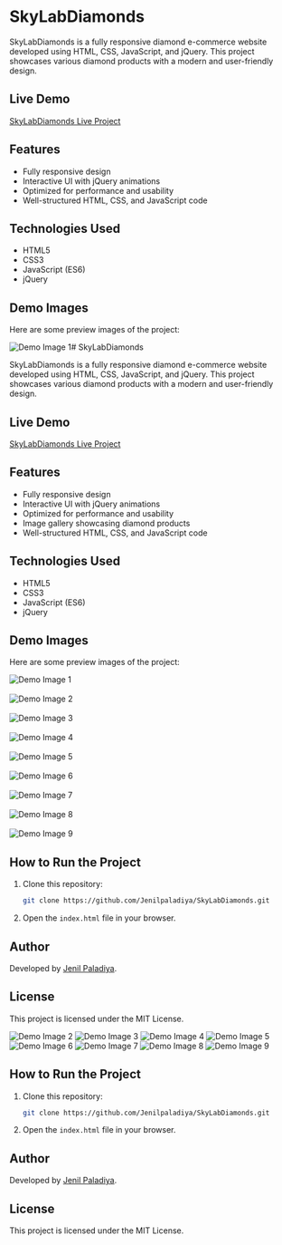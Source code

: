 # SkyLabDiamonds

SkyLabDiamonds is a fully responsive diamond e-commerce website developed using HTML, CSS, JavaScript, and jQuery. This project showcases various diamond products with a modern and user-friendly design.

## Live Demo
[SkyLabDiamonds Live Project](https://raw.githack.com/Jenilpaladiya/SkyLabDiamonds/refs/heads/main/Home.html)

## Features
- Fully responsive design
- Interactive UI with jQuery animations
- Optimized for performance and usability
- Well-structured HTML, CSS, and JavaScript code

## Technologies Used
- HTML5
- CSS3
- JavaScript (ES6)
- jQuery

## Demo Images
Here are some preview images of the project:

![Demo Image 1](skylabdiamonds/1.jpg)# SkyLabDiamonds

SkyLabDiamonds is a fully responsive diamond e-commerce website developed using HTML, CSS, JavaScript, and jQuery. This project showcases various diamond products with a modern and user-friendly design.

## Live Demo
[SkyLabDiamonds Live Project](https://raw.githack.com/Jenilpaladiya/SkyLabDiamonds/refs/heads/main/Home.html)

## Features
- Fully responsive design
- Interactive UI with jQuery animations
- Optimized for performance and usability
- Image gallery showcasing diamond products
- Well-structured HTML, CSS, and JavaScript code

## Technologies Used
- HTML5
- CSS3
- JavaScript (ES6)
- jQuery

## Demo Images
Here are some preview images of the project:

![Demo Image 1](images/image1.jpg)  
&nbsp;  
![Demo Image 2](images/image2.jpg)  
&nbsp;  
![Demo Image 3](images/image3.jpg)  
&nbsp;  
![Demo Image 4](images/image4.jpg)  
&nbsp;  
![Demo Image 5](images/image5.jpg)  
&nbsp;  
![Demo Image 6](images/image6.jpg)  
&nbsp;  
![Demo Image 7](images/image7.jpg)  
&nbsp;  
![Demo Image 8](images/image8.jpg)  
&nbsp;  
![Demo Image 9](images/image9.jpg)  

## How to Run the Project
1. Clone this repository:
   ```sh
   git clone https://github.com/Jenilpaladiya/SkyLabDiamonds.git
   ```
2. Open the `index.html` file in your browser.

## Author
Developed by [Jenil Paladiya](https://github.com/Jenilpaladiya).

## License
This project is licensed under the MIT License.

![Demo Image 2](skylabdiamonds/2.jpg)
![Demo Image 3](skylabdiamonds/3.jpg)
![Demo Image 4](skylabdiamonds/4.jpg)
![Demo Image 5](skylabdiamonds/5.jpg)
![Demo Image 6](skylabdiamonds/6.jpg)
![Demo Image 7](skylabdiamonds/7.jpg)
![Demo Image 8](skylabdiamonds/8.jpg)
![Demo Image 9](skylabdiamonds/9.jpg)

## How to Run the Project
1. Clone this repository:
   ```sh
   git clone https://github.com/Jenilpaladiya/SkyLabDiamonds.git
   ```
2. Open the `index.html` file in your browser.

## Author
Developed by [Jenil Paladiya](https://github.com/Jenilpaladiya).

## License
This project is licensed under the MIT License.
